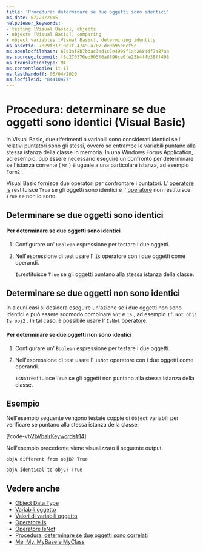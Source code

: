 ```yaml
---
title: 'Procedura: determinare se due oggetti sono identici'
ms.date: 07/20/2015
helpviewer_keywords:
- testing [Visual Basic], objects
- objects [Visual Basic], comparing
- object variables [Visual Basic], determining identity
ms.assetid: 7829f817-0d1f-4749-a707-de0b95e0cf5c
ms.openlocfilehash: 67c3af8b7bdac3ad1c7e4908f1ac2684df7a87aa
ms.sourcegitcommit: f8c270376ed905f6a8896ce0fe25b4f4b38ff498
ms.translationtype: MT
ms.contentlocale: it-IT
ms.lasthandoff: 06/04/2020
ms.locfileid: "84410477"
---
```

# <a name="how-to-determine-whether-two-objects-are-identical-visual-basic"></a>Procedura: determinare se due oggetti sono identici (Visual Basic)
In Visual Basic, due riferimenti a variabili sono considerati identici se i relativi puntatori sono gli stessi, ovvero se entrambe le variabili puntano alla stessa istanza della classe in memoria. In una Windows Forms Application, ad esempio, può essere necessario eseguire un confronto per determinare se l'istanza corrente ( `Me` ) è uguale a una particolare istanza, ad esempio `Form2` .  
  
 Visual Basic fornisce due operatori per confrontare i puntatori. L' [operatore is](../../../language-reference/operators/is-operator.md) restituisce `True` se gli oggetti sono identici e l' [operatore](../../../language-reference/operators/isnot-operator.md) non restituisce `True` se non lo sono.  
  
## <a name="determining-if-two-objects-are-identical"></a>Determinare se due oggetti sono identici  
  
#### <a name="to-determine-if-two-objects-are-identical"></a>Per determinare se due oggetti sono identici  
  
1. Configurare un' `Boolean` espressione per testare i due oggetti.  
  
2. Nell'espressione di test usare l' `Is` operatore con i due oggetti come operandi.  
  
     `Is`restituisce `True` se gli oggetti puntano alla stessa istanza della classe.  
  
## <a name="determining-if-two-objects-are-not-identical"></a>Determinare se due oggetti non sono identici  
 In alcuni casi si desidera eseguire un'azione se i due oggetti non sono identici e può essere scomodo combinare `Not` e `Is` , ad esempio `If Not obj1 Is obj2` . In tal caso, è possibile usare l' `IsNot` operatore.  
  
#### <a name="to-determine-if-two-objects-are-not-identical"></a>Per determinare se due oggetti non sono identici  
  
1. Configurare un' `Boolean` espressione per testare i due oggetti.  
  
2. Nell'espressione di test usare l' `IsNot` operatore con i due oggetti come operandi.  
  
     `IsNot`restituisce `True` se gli oggetti non puntano alla stessa istanza della classe.  
  
## <a name="example"></a>Esempio  
 Nell'esempio seguente vengono testate coppie di `Object` variabili per verificare se puntano alla stessa istanza della classe.  
  
 [!code-vb[VbVbalrKeywords#14](~/samples/snippets/visualbasic/VS_Snippets_VBCSharp/VbVbalrKeywords/VB/class7.vb#14)]  
  
 Nell'esempio precedente viene visualizzato il seguente output.  
  
 `objA different from objB? True`  
  
 `objA identical to objC? True`  
  
## <a name="see-also"></a>Vedere anche

- [Object Data Type](../../../language-reference/data-types/object-data-type.md)
- [Variabili oggetto](object-variables.md)
- [Valori di variabili oggetto](object-variable-values.md)
- [Operatore Is](../../../language-reference/operators/is-operator.md)
- [Operatore IsNot](../../../language-reference/operators/isnot-operator.md)
- [Procedura: determinare se due oggetti sono correlati](how-to-determine-whether-two-objects-are-related.md)
- [Me, My, MyBase e MyClass](../../program-structure/me-my-mybase-and-myclass.md)
